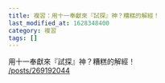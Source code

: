 ```yaml
---
title: 複習：用十一奉獻來『試探』神？糟糕的解經！
last_modified_at: 1628348400
category: 複習
tags: []
---
```


<p>用十一奉獻來『試探』神？糟糕的解經！<br>
<a href="/posts/269192044" target="_blank">/posts/269192044</a></p>

<p>&nbsp;</p>

